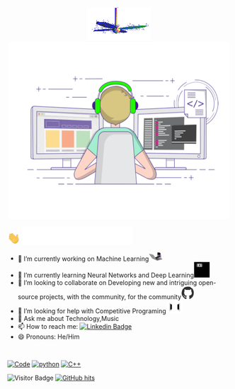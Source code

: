 <br><p align = "center"><img src="https://github.com/gurkiratsingh-1/gurkiratsingh-1/blob/master/fan-1.gif"><br>
<img src="https://github.com/gurkiratsingh-1/gurkiratsingh-1/blob/master/giphy.gif" alt="Coder GIF" width="500" height="400"></p>
   <img src="https://github.com/gurkiratsingh-1/gurkiratsingh-1/blob/master/Hi.gif" width="29px">
       <img src="https://github.com/gurkiratsingh-1/gurkiratsingh-1/blob/master/Name.gif" width="250px">
- 🔭 I’m currently working on Machine Learning<img src="https://github.com/gurkiratsingh-1/gurkiratsingh-1/blob/master/giphy_2.gif" width="30">
- 🌱 I’m currently learning Neural Networks and Deep Learning<img src="https://github.com/gurkiratsingh-1/gurkiratsingh-1/blob/master/giphy.webp" width="35" />
- 👯 I’m looking to collaborate on Developing new and intriguing open-source projects, with the community, for the community<img src="https://github.com/gurkiratsingh-1/gurkiratsingh-1/blob/master/octo.gif" width="30" />
- 🤔 I’m looking for help with Competitive Programing<img src="https://github.com/gurkiratsingh-1/gurkiratsingh-1/blob/master/connected.gif" width="38">
- 💬 Ask me about Technology,Music
- 📫 How to reach me: [![Linkedin Badge](https://img.shields.io/badge/-GurkiratSingh-blue?style=flat-square&logo=Linkedin&logoColor=white&link=https://www.linkedin.com/in/gurkirat-singh-87901a169/)](https://www.linkedin.com/in/gurkirat-singh-87901a169/)
- 😄 Pronouns: He/Him
<br>


<a href="https://github.com/gurkiratsingh-1?tab=repositories" target="_blank"><img alt="Code" src="https://img.shields.io/badge/-code-000000?style=flat-square&logo=Plex&logoColor=white"></a>
    <a href="https://github.com/gurkiratsingh-1?tab=repositories&language=python" target="_blank"><img alt="python" src="https://img.shields.io/badge/-python-3776AB?style=flat-square&logo=Python&logoColor=white"></a>
    <a href="https://github.com/gurkiratsingh-1?tab=repositories&language=c%2B%2B" target="_blank"><img alt="C++" src="https://img.shields.io/badge/-C%2B%2B-00599C?style=flat-square&logo=C%2B%2B&logoColor=white"></a>

![Visitor Badge](https://visitor-badge.laobi.icu/badge?page_id=gurkiratsingh-1)
<a href="https://github.com/gurkiratsingh-1/gurkiratsingh-1" target="_blank"><img alt="GitHub hits" src="https://img.shields.io/github/last-commit/gurkiratsingh-1/gurkiratsingh-1?label=profile%20updated&style=flat-square"></a>
<!--
[**Connect via LinkedIn**](https://www.linkedin.com/in/gurkirat-singh-87901a169/)
[![Twitter Badge](https://img.shields.io/badge/-@id-1ca0f1?style=flat-square&labelColor=1ca0f1&logo=twitter&logoColor=white&link=https://twitter.com/id)](https://twitter.com/id) 
[![Twitter URL](https://img.shields.io/twitter/url?color=%23fb3958&label=follow&logo=instagram&logoColor=%23fb3958&style=flat-square&url=https%3A%2F%2Fwww.instagram.com%2Falejorc_)](https://www.instagram.com/id/)
 [![Medium Badge](https://img.shields.io/badge/-@mishra.shanu15-03a57a?style=flat-square&labelColor=000000&logo=Medium&link=https://medium.com/@id/)](https://medium.com/@id/)
[![Gmail Badge](https://img.shields.io/badge/Gmail-c14438?style=flat-square&logo=Gmail&logoColor=white&link=mailto:id@gmail.com)](mailto:id@gmail.com)
- 🌱⚡ Fun fact: ...
-->
